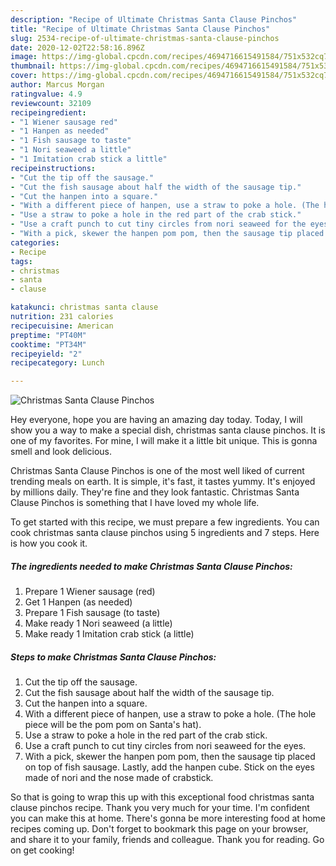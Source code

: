 ```yaml
---
description: "Recipe of Ultimate Christmas Santa Clause Pinchos"
title: "Recipe of Ultimate Christmas Santa Clause Pinchos"
slug: 2534-recipe-of-ultimate-christmas-santa-clause-pinchos
date: 2020-12-02T22:58:16.896Z
image: https://img-global.cpcdn.com/recipes/4694716615491584/751x532cq70/christmas-santa-clause-pinchos-recipe-main-photo.jpg
thumbnail: https://img-global.cpcdn.com/recipes/4694716615491584/751x532cq70/christmas-santa-clause-pinchos-recipe-main-photo.jpg
cover: https://img-global.cpcdn.com/recipes/4694716615491584/751x532cq70/christmas-santa-clause-pinchos-recipe-main-photo.jpg
author: Marcus Morgan
ratingvalue: 4.9
reviewcount: 32109
recipeingredient:
- "1 Wiener sausage red"
- "1 Hanpen as needed"
- "1 Fish sausage to taste"
- "1 Nori seaweed a little"
- "1 Imitation crab stick a little"
recipeinstructions:
- "Cut the tip off the sausage."
- "Cut the fish sausage about half the width of the sausage tip."
- "Cut the hanpen into a square."
- "With a different piece of hanpen, use a straw to poke a hole. (The hole piece will be the pom pom on Santa&#39;s hat)."
- "Use a straw to poke a hole in the red part of the crab stick."
- "Use a craft punch to cut tiny circles from nori seaweed for the eyes."
- "With a pick, skewer the hanpen pom pom, then the sausage tip placed on top of fish sausage. Lastly, add the hanpen cube. Stick on the eyes made of nori and the nose made of crabstick."
categories:
- Recipe
tags:
- christmas
- santa
- clause

katakunci: christmas santa clause 
nutrition: 231 calories
recipecuisine: American
preptime: "PT40M"
cooktime: "PT34M"
recipeyield: "2"
recipecategory: Lunch

---
```



![Christmas Santa Clause Pinchos](https://img-global.cpcdn.com/recipes/4694716615491584/751x532cq70/christmas-santa-clause-pinchos-recipe-main-photo.jpg)

Hey everyone, hope you are having an amazing day today. Today, I will show you a way to make a special dish, christmas santa clause pinchos. It is one of my favorites. For mine, I will make it a little bit unique. This is gonna smell and look delicious.

Christmas Santa Clause Pinchos is one of the most well liked of current trending meals on earth. It is simple, it's fast, it tastes yummy. It's enjoyed by millions daily. They're fine and they look fantastic. Christmas Santa Clause Pinchos is something that I have loved my whole life.




To get started with this recipe, we must prepare a few ingredients. You can cook christmas santa clause pinchos using 5 ingredients and 7 steps. Here is how you cook it.

<!--inarticleads1-->

##### The ingredients needed to make Christmas Santa Clause Pinchos:

1. Prepare 1 Wiener sausage (red)
1. Get 1 Hanpen (as needed)
1. Prepare 1 Fish sausage (to taste)
1. Make ready 1 Nori seaweed (a little)
1. Make ready 1 Imitation crab stick (a little)




<!--inarticleads2-->

##### Steps to make Christmas Santa Clause Pinchos:

1. Cut the tip off the sausage.
1. Cut the fish sausage about half the width of the sausage tip.
1. Cut the hanpen into a square.
1. With a different piece of hanpen, use a straw to poke a hole. (The hole piece will be the pom pom on Santa&#39;s hat).
1. Use a straw to poke a hole in the red part of the crab stick.
1. Use a craft punch to cut tiny circles from nori seaweed for the eyes.
1. With a pick, skewer the hanpen pom pom, then the sausage tip placed on top of fish sausage. Lastly, add the hanpen cube. Stick on the eyes made of nori and the nose made of crabstick.




So that is going to wrap this up with this exceptional food christmas santa clause pinchos recipe. Thank you very much for your time. I'm confident you can make this at home. There's gonna be more interesting food at home recipes coming up. Don't forget to bookmark this page on your browser, and share it to your family, friends and colleague. Thank you for reading. Go on get cooking!
